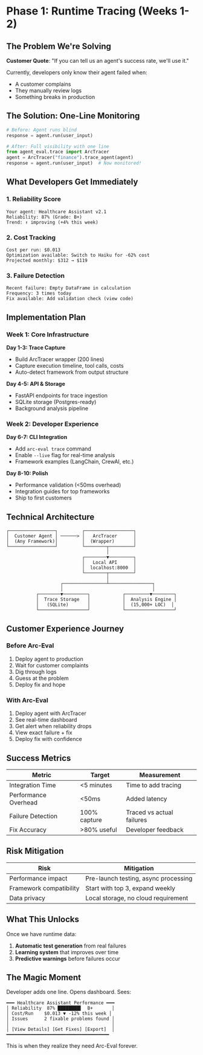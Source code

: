 # Phase 1: Runtime Tracing (Weeks 1-2)

## The Problem We're Solving

**Customer Quote**: "If you can tell us an agent's success rate, we'll use it."

Currently, developers only know their agent failed when:
- A customer complains
- They manually review logs
- Something breaks in production

## The Solution: One-Line Monitoring

```python
# Before: Agent runs blind
response = agent.run(user_input)

# After: Full visibility with one line
from agent_eval.trace import ArcTracer
agent = ArcTracer("finance").trace_agent(agent)
response = agent.run(user_input)  # Now monitored!
```

## What Developers Get Immediately

### 1. Reliability Score
```
Your agent: Healthcare Assistant v2.1
Reliability: 87% (Grade: B+)
Trend: ↑ improving (+4% this week)
```

### 2. Cost Tracking
```
Cost per run: $0.013
Optimization available: Switch to Haiku for -62% cost
Projected monthly: $312 → $119
```

### 3. Failure Detection
```
Recent failure: Empty DataFrame in calculation
Frequency: 3 times today
Fix available: Add validation check (view code)
```

## Implementation Plan

### Week 1: Core Infrastructure

**Day 1-3: Trace Capture**
- Build ArcTracer wrapper (200 lines)
- Capture execution timeline, tool calls, costs
- Auto-detect framework from output structure

**Day 4-5: API & Storage**
- FastAPI endpoints for trace ingestion
- SQLite storage (Postgres-ready)
- Background analysis pipeline

### Week 2: Developer Experience

**Day 6-7: CLI Integration**
- Add `arc-eval trace` command
- Enable `--live` flag for real-time analysis
- Framework examples (LangChain, CrewAI, etc.)

**Day 8-10: Polish**
- Performance validation (<50ms overhead)
- Integration guides for top frameworks
- Ship to first customers

## Technical Architecture

```
┌─────────────────┐         ┌──────────────────┐
│  Customer Agent │ ──────> │   ArcTracer      │
│  (Any Framework)│         │  (Wrapper)       │
└─────────────────┘         └────────┬─────────┘
                                     │
                            ┌────────▼─────────┐
                            │   Local API      │
                            │  localhost:8000  │
                            └────────┬─────────┘
                                     │
                    ┌────────────────┴────────────────┐
                    │                                 │
           ┌────────▼─────────┐            ┌─────────▼────────┐
           │  Trace Storage   │            │  Analysis Engine │
           │   (SQLite)       │            │  (15,000+ LOC)  │
           └──────────────────┘            └──────────────────┘
```

## Customer Experience Journey

### Before Arc-Eval
1. Deploy agent to production
2. Wait for customer complaints
3. Dig through logs
4. Guess at the problem
5. Deploy fix and hope

### With Arc-Eval
1. Deploy agent with ArcTracer
2. See real-time dashboard
3. Get alert when reliability drops
4. View exact failure + fix
5. Deploy fix with confidence

## Success Metrics

| **Metric** | **Target** | **Measurement** |
|---|---|---|
| Integration Time | <5 minutes | Time to add tracing |
| Performance Overhead | <50ms | Added latency |
| Failure Detection | 100% capture | Traced vs actual failures |
| Fix Accuracy | >80% useful | Developer feedback |

## Risk Mitigation

| **Risk** | **Mitigation** |
|---|---|
| Performance impact | Pre-launch testing, async processing |
| Framework compatibility | Start with top 3, expand weekly |
| Data privacy | Local storage, no cloud requirement |

## What This Unlocks

Once we have runtime data:
1. **Automatic test generation** from real failures
2. **Learning system** that improves over time
3. **Predictive warnings** before failures occur

## The Magic Moment

Developer adds one line. Opens dashboard. Sees:

```
━━━ Healthcare Assistant Performance ━━━
│ Reliability  87% ████████▌  B+       │
│ Cost/Run    $0.013 ▼ -12% this week │
│ Issues      2 fixable problems found │
│                                      │
│ [View Details] [Get Fixes] [Export]  │
━━━━━━━━━━━━━━━━━━━━━━━━━━━━━━━━━━━━━━
```

This is when they realize they need Arc-Eval forever.